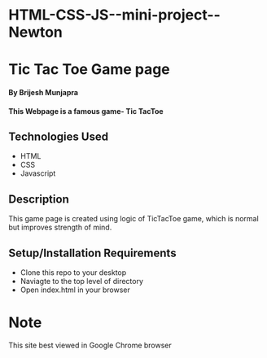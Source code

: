 # HTML-CSS-JS--mini-project--Newton

# Tic Tac Toe Game page

#### By Brijesh Munjapra

#### This Webpage is a famous game- Tic TacToe

## Technologies Used
    

* HTML
* CSS
* Javascript

## Description
This game page is created using logic of TicTacToe game, which is normal but improves strength of mind.

## Setup/Installation Requirements

* Clone this repo to your desktop
* Naviagte to the top level of directory
* Open index.html in your browser

# Note 
This site best viewed in Google Chrome browser

